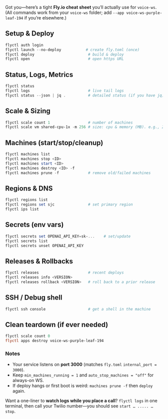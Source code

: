 Got you—here’s a tight **Fly.io cheat sheet** you’ll actually use for `voice-ws`. (All commands work from your `voice-ws` folder; add `--app voice-ws-purple-leaf-194` if you’re elsewhere.)

## Setup & Deploy

```powershell
flyctl auth login
flyctl launch --no-deploy           # create fly.toml (once)
flyctl deploy                        # build & deploy
flyctl open                          # open https URL
```

## Status, Logs, Metrics

```powershell
flyctl status
flyctl logs                          # live tail logs
flyctl status --json | jq .          # detailed status (if you have jq)
```

## Scale & Sizing

```powershell
flyctl scale count 1                 # number of machines
flyctl scale vm shared-cpu-1x -m 256 # size: cpu & memory (MB). e.g., 256/512
```

## Machines (start/stop/cleanup)

```powershell
flyctl machines list
flyctl machines stop <ID>
flyctl machines start <ID>
flyctl machines destroy <ID> -f
flyctl machines prune -f             # remove old/failed machines
```

## Regions & DNS

```powershell
flyctl regions list
flyctl regions set sjc               # set primary region
flyctl ips list
```

## Secrets (env vars)

```powershell
flyctl secrets set OPENAI_API_KEY=sk-...    # set/update
flyctl secrets list
flyctl secrets unset OPENAI_API_KEY
```

## Releases & Rollbacks

```powershell
flyctl releases                      # recent deploys
flyctl releases info <VERSION>
flyctl releases rollback <VERSION>   # roll back to a prior release
```

## SSH / Debug shell

```powershell
flyctl ssh console                   # get a shell in the machine
```

## Clean teardown (if ever needed)

```powershell
flyctl scale count 0
flyctl apps destroy voice-ws-purple-leaf-194
```

### Notes

- Your service listens on **port 3000** (matches `fly.toml` `internal_port = 3000`).
- Keep `min_machines_running = 1` and `auto_stop_machines = "off"` for always-on WS.
- If deploy hangs or first boot is weird: `machines prune -f` then `deploy` again.

Want a one-liner to **watch logs while you place a call**?
`flyctl logs` in one terminal, then call your Twilio number—you should see `start … ..... … stop`.
